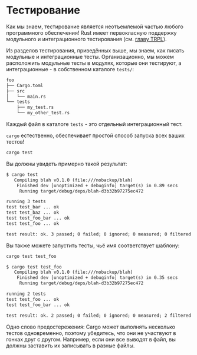 # Тестирование

Как мы знаем, тестирование является неотъемлемой частью любого программного обеспечения! Rust имеет первокласную поддержку модульного и интеграционного тестирования (см.
[главу TRPL](https://doc.rust-lang.org/book/ch11-00-testing.html)).

Из разделов тестирования, приведённых выше, мы знаем, как писать модульные и интеграционные тесты. Организационно, мы можем расположить модульные тесты в модулях, которые они тестируют, а интеграционные - в собственном каталоге `tests/`:

```txt
foo
├── Cargo.toml
├── src
│   └── main.rs
└── tests
    ├── my_test.rs
    └── my_other_test.rs
```

Каждый файл в каталоге `tests` - это отдельный интеграционный тест.

`cargo`  естественно, обеспечивает простой способ запуска всех ваших тестов!

```sh
cargo test
```

Вы должны увидеть примерно такой результат:

```txt
$ cargo test
   Compiling blah v0.1.0 (file:///nobackup/blah)
    Finished dev [unoptimized + debuginfo] target(s) in 0.89 secs
     Running target/debug/deps/blah-d3b32b97275ec472

running 3 tests
test test_bar ... ok
test test_baz ... ok
test test_foo_bar ... ok
test test_foo ... ok

test result: ok. 3 passed; 0 failed; 0 ignored; 0 measured; 0 filtered out
```

Вы также можете запустить тесты, чьё имя соответствует шаблону:

```sh
cargo test test_foo
```

```txt
$ cargo test test_foo
   Compiling blah v0.1.0 (file:///nobackup/blah)
    Finished dev [unoptimized + debuginfo] target(s) in 0.35 secs
     Running target/debug/deps/blah-d3b32b97275ec472

running 2 tests
test test_foo ... ok
test test_foo_bar ... ok

test result: ok. 2 passed; 0 failed; 0 ignored; 0 measured; 2 filtered out
```

Одно слово предостережения: Cargo может выполнять несколько тестов одновременно, поэтому убедитесь, что они не участвуют в гонках друг с другом. Например, если они все выводят в файл, вы должны заставить их записывать в разные файлы.
